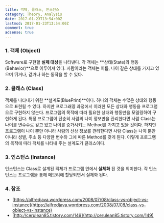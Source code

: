 ```yaml
---
title: 객체, 클래스, 인스턴스
category: Theory, Analysis
date: 2017-01-23T13:54:00Z
lastmod: 2017-01-23T13:54:00Z
comment: true
adsense: true
---
```


### 1. 객체 (Object)

Software로 구현할 **실제 대상**을 나타낸다. 각 객체는 **상태(State)와 행동(Behavior)**으로 이루어져 있다. 사람이라는 객체는 이름, 나이 같은 상태를 가지고 있으며 뛰거나, 걷거나 하는 동작을 할 수 있다.

### 2. 클래스 (Class)

객체를 나타내기 위한 **설계도(BluePrint)**이다. 하나의 객체는 수많은 상태와 행동으로 표현될 수 있다. 하지만 프로그래밍 과정에서 이러한 모든 상태와 행동을 프로그램으로 구현하지 않는다. 프로그램의 목적에 따라 필요한 상태와 행동만을 모델링하여 구현하게 된다. 특정 프로그램이 단순히 사람의 나이 정보만을 관리한다면 사람 Class는 나이를 변수수로 갖고 있고 나이를 증가시키는 Method를 가지고 있을 것이다. 하지만 프로그램이 나이 뿐만 아니라 사람의 신상 정보를 관리한다면 사람 Class는 나이 뿐만 아니라 성별, 주소 등 다양한 변수와 그에 따른 Method를 갖게 된다. 이렇게 프로그램의 목적에 따라 객체를 나타내 주는 설계도가 클래스이다.

### 3. 인스턴스 (Instance)

인스턴스는 Class로 설계된 객체가 프로그램 안에서 **실체화** 된 것을 의미한다. 각 인스턴스는 프로그램을 통해 메모리에 할당되면서 실체화 된다.

### 4. 참조

* [https://alfredjava.wordpress.com/2008/07/08/class-vs-object-vs-instance](https://alfredjava.wordpress.com/2008/07/08/class-vs-object-vs-instance)
* [http://cerulean85.tistory.com/149](http://cerulean85.tistory.com/149)
